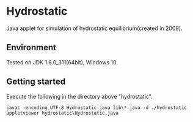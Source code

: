 # Hydrostatic
Java applet for simulation of hydrostatic equilibrium(created in 2009).



## Environment
Tested on JDK 1.8.0_311(64bit), Windows 10.

## Getting started

Execute the following in the directory above "hydrostatic".

```
javac -encoding UTF-8 Hydrostatic.java lib\*.java -d ./hydrostatic
appletviewer hydrostatic\Hydrostatic.java
```
